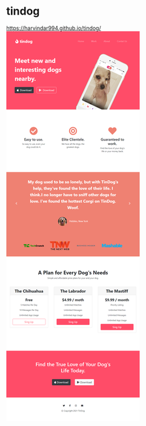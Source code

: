 # tindog
<a href="https://harvindar994.github.io/tindog/" target="_blank">https://harvindar994.github.io/tindog/</a>
<img src="https://github.com/Harvindar994/tindog/blob/main/preview/screencapture-TinDog-index-html-2021-05-25-08_45_22.png?raw=true" alt="tindog">
